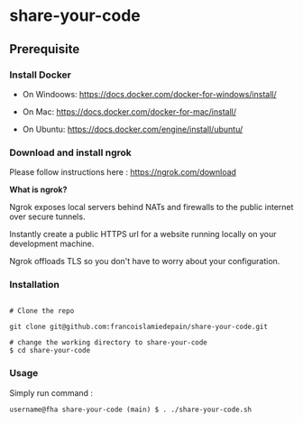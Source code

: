 # share-your-code

## Prerequisite

### Install Docker

- On Windoows: https://docs.docker.com/docker-for-windows/install/

- On Mac: https://docs.docker.com/docker-for-mac/install/

- On Ubuntu: https://docs.docker.com/engine/install/ubuntu/ 

### Download and install ngrok

Please follow instructions here : https://ngrok.com/download

**What is ngrok?**

Ngrok exposes local servers behind NATs and firewalls to the public internet over secure tunnels.

Instantly create a public HTTPS url for a website running locally on your development machine.

Ngrok offloads TLS so you don't have to worry about your configuration.

### Installation

```(yaml)

# Clone the repo

git clone git@github.com:francoislamiedepain/share-your-code.git

# change the working directory to share-your-code
$ cd share-your-code
```

### Usage

Simply run command :

```(yaml)
username@fha share-your-code (main) $ . ./share-your-code.sh
```

